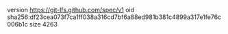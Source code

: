 version https://git-lfs.github.com/spec/v1
oid sha256:df23cea073f7ca1ff038a316cd7bf6a88ed981b381c4899a317e1fe76c006b1c
size 4263
